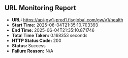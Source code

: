 ## URL Monitoring Report

- **URL:** https://api-gw1-prod1.fisglobal.com/gw/v1/health
- **Start Time:** 2025-06-04T21:35:10.703393
- **End Time:** 2025-06-04T21:35:10.871746
- **Total Time Taken:** 0.168353 seconds
- **HTTP Status Code:** 200
- **Status:** Success
- **Failure Reason:** N/A
